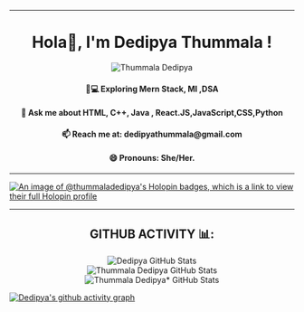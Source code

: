 <hr/>
<h1 align="center">Hola👋, I'm Dedipya Thummala !</h1>
<!-- <h3 align="center">A Frontened Developer and a Machine Learning Enthusiast.</h3> -->
 
  <p align="center"> <img src="https://komarev.com/ghpvc/?username=ThummalaDedipya" alt="Thummala Dedipya" />







<h4 align="center"> 👨💻 Exploring Mern Stack, Ml ,DSA</h4>
<h4 align="center"> 💬 Ask me about HTML, C++, Java , React.JS,JavaScript,CSS,Python</h4>
<h4 align="center"> 📫 Reach me at: <b>dedipyathummala@gmail.com</b></h4>
<h4 align="center"> 😄 Pronouns: She/Her.</h4>

<hr/>

[![An image of @thummaladedipya's Holopin badges, which is a link to view their full Holopin profile](https://holopin.me/thummaladedipya)](https://holopin.io/@thummaladedipya)


<hr/>
<h2 align="center"> GITHUB ACTIVITY 📊:</h2>

<p align="center">
 
<img src="https://github-readme-stats.vercel.app/api/?username=ThummalaDedipya&&show_icons=true&&theme=synthwave&&hide_border=false" alt="Dedipya GitHub Stats">
 
  <br/>
<img src="https://github-readme-stats.vercel.app/api/top-langs/?username=ThummalaDedipya&&layout=compact&&show_icons=true&&theme=synthwave&&hide_border=true" alt=" Thummala Dedipya GitHub Stats">
  <br/>
<img src="https://github-readme-streak-stats.herokuapp.com/?user=ThummalaDedipya&&show_icons=true&&theme=synthwave&&hide_border=true" alt="Thummala Dedipya* GitHub Stats"> 
  </p>
  



[![Dedipya's github activity graph](https://activity-graph.herokuapp.com/graph/?username=ThummalaDedipya&&theme=react-dark)](https://github.com/ThummalaDedipya/github-readme-activity-graph)
<br />


